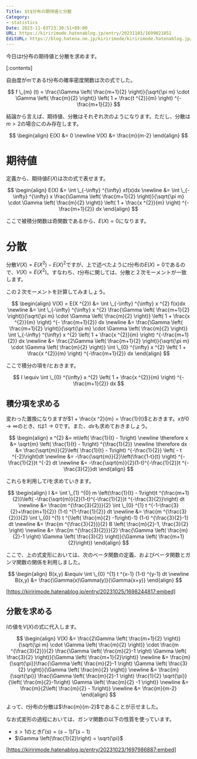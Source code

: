 ```yaml
---
Title: $t$分布の期待値と分散
Category:
- statistics
Date: 2023-11-03T23:30:51+09:00
URL: https://kiririmode.hatenablog.jp/entry/20231103/1699021851
EditURL: https://blog.hatena.ne.jp/kiririmode/kiririmode.hatenablog.jp/atom/entry/6801883189055841084
---
```


今日は$t$分布の期待値と分散を求めます。

[:contents]

自由度が$m$である$t$分布の確率密度関数は次の式でした。

$$
f \_{m} (t) = \frac{\Gamma \left( \frac{m+1}{2} \right)}{\sqrt{\pi m} \cdot \Gamma \left( \frac{m}{2} \right)} \left( 1 + \frac{t ^{2}}{m} \right) ^{- \frac{m+1}{2}}
$$

結論から言えば、期待値、分散はそれぞれ次のようになります。ただし、分散は$m > 2$の場合にのみ存在します。

$$
\begin{align}
  E(X) &= 0 \newline
  V(X) &= \frac{m}{m-2}
\end{align}
$$

# 期待値

定義から、期待値$E(X)$は次の式で表せます。

$$
\begin{align}
  E(X) &= \int \_{-\infty} ^{\infty} xf(x)dx \newline
    &= \int \_{-\infty} ^{\infty} x \frac{\Gamma \left( \frac{m+1}{2} \right)}{\sqrt{\pi m} \cdot \Gamma \left( \frac{m}{2} \right)} \left( 1 + \frac{x ^{2}}{m} \right) ^{- \frac{m+1}{2}} dx
\end{align}
$$

ここで被積分関数は奇関数であるから、$E(X)=0$になります。

# 分散

分散$V(X)=E(X ^{2}) - E(X) ^{2}$ですが、上で述べたように$t$分布の$E(X)=0$であるので、$V(X)=E(X ^{2})$。すなわち、$t$分布に関しては、分散と２次モーメントが一致します。

この２次モーメントを計算してみましょう。

$$
\begin{align}
V(X) = E(X ^{2}) &= \int \_{-\infty} ^{\infty} x ^{2} f(x)dx \newline
    &= \int \_{-\infty} ^{\infty} x ^{2} \frac{\Gamma \left( \frac{m+1}{2} \right)}{\sqrt{\pi m} \cdot \Gamma \left( \frac{m}{2} \right)} \left( 1 + \frac{x ^{2}}{m} \right) ^{- \frac{m+1}{2}} dx \newline
    &= \frac{\Gamma \left( \frac{m+1}{2} \right)}{\sqrt{\pi m} \cdot \Gamma \left( \frac{m}{2} \right)} \int \_{-\infty} ^{\infty} x ^{2} \left( 1 + \frac{x ^{2}}{m} \right) ^{-\frac{m+1}{2}} dx \newline
    &= \frac{2\Gamma \left( \frac{m+1}{2} \right)}{\sqrt{\pi m} \cdot \Gamma \left( \frac{m}{2} \right)} \int \_{0} ^{\infty} x ^{2} \left( 1 + \frac{x ^{2}}{m} \right) ^{-\frac{m+1}{2}} dx
\end{align}
$$

ここで積分の項を$I$とおきます。

$$
I \equiv \int \_{0} ^{\infty} x ^{2} \left( 1 + \frac{x ^{2}}{m} \right) ^{-\frac{m+1}{2}} dx
$$

## 積分項を求める

変わった置換になりますが$1 + \frac{x ^2}{m} = \frac{1}{t}$とおきます。$x$が$0 \rightarrow \infty$のとき、$t$は$1 \rightarrow 0$です。また、$dx$も求めておきましょう。

$$
\begin{align}
  x ^{2} &= m\left( \frac{1}{t} - 1\right) \newline
  \therefore x &= \sqrt{m} \left( \frac{1}{t} - 1\right) ^{\frac{1}{2}} \newline
  \therefore dx &= \frac{\sqrt{m}}{2}\left( \frac{1}{t} - 1\right) ^{-\frac{1}{2}} \left( - t ^{-2}\right)dt \newline
    &= -\frac{\sqrt{m}}{2}\left(\frac{1-t}{t} \right) ^{-\frac{1}{2}}t ^{-2} dt \newline
    &= -\frac{\sqrt{m}}{2}(1-t)^{-\frac{1}{2}}t ^{-\frac{3}{2}}dt
\end{align}
$$

これらを利用して$I$を求めていきます。

$$
\begin{align}
I &= \int \_{1} ^{0} m \left(\frac{1}{t} - 1\right)t ^{\frac{m+1}{2}}\left( -\frac{\sqrt{m}}{2}(1-t)^{-\frac{1}{2}}t ^{-\frac{3}{2}}\right) dt \newline
  &= \frac{m ^{\frac{3}{2}}}{2} \int \_{0} ^{1} t ^{-1-\frac{3}{2}+\frac{m+1}{2}} (1-t) ^{1-\frac{1}{2}} dt \newline
  &= \frac{m ^{\frac{3}{2}}}{2} \int \_{0} ^{1} t ^{\left( \frac{m}{2} -1\right)-1} (1-t) ^{\frac{3}{2}-1} dt \newline
  &= \frac{m ^{\frac{3}{2}}}{2} B \left( \frac{m}{2}-1, \frac{3}{2} \right) \newline
  &= \frac{m ^{\frac{3}{2}}}{2} \frac{\Gamma \left( \frac{m}{2}-1 \right) \Gamma \left( \frac{3}{2} \right)}{\Gamma \left( \frac{m+1}{2}\right)}
\end{align}
$$

ここで、上の式変形においては、次のベータ関数の定義、およびベータ関数とガンマ関数の関係を利用しました。

$$
\begin{align}
B(x,y) &\equiv \int \_{0} ^{1} t ^{x-1} (1-t) ^{y-1} dt \newline
B(x,y) &= \frac{\Gamma(x)\Gamma(y)}{\Gamma(x+y)}
\end{align}
$$

[https://kiririmode.hatenablog.jp/entry/20231025/1698244817:embed]

## 分散を求める

$I$の値を$V(X)$の式に代入します。

$$
\begin{align}
V(X) &= \frac{2\Gamma \left( \frac{m+1}{2} \right)}{\sqrt{\pi m} \cdot \Gamma \left( \frac{m}{2} \right)} \cdot \frac{m ^{\frac{3}{2}}}{2} \frac{\Gamma \left( \frac{m}{2}-1 \right) \Gamma \left( \frac{3}{2} \right)}{\Gamma \left( \frac{m+1}{2}\right)} \newline
  &= \frac{m}{\sqrt{\pi}}\frac{\Gamma \left( \frac{m}{2}-1 \right) \Gamma \left( \frac{3}{2} \right)}{\Gamma \left( \frac{m}{2} \right)} \newline
  &= \frac{m}{\sqrt{\pi}} \frac{\Gamma \left( \frac{m}{2}-1 \right) \frac{1}{2} \sqrt{\pi}}{\left( \frac{m}{2}-1\right) \Gamma \left( \frac{m}{2} -1 \right)} \newline
  &= \frac{m}{2\left( \frac{m}{2} - 1\right)} \newline
  &= \frac{m}{m-2}
\end{align}
$$

よって、$t$分布の分散は$\frac{m}{m-2}$であることが示せました。

なお式変形の過程においては、ガンマ関数の以下の性質を使っています。

- $s > 1$のとき$\Gamma(s) = (s-1)\Gamma (s-1)$
- $\Gamma \left(\frac{1}{2}\right) = \sqrt{\pi}$

[https://kiririmode.hatenablog.jp/entry/20231023/1697986887:embed]
